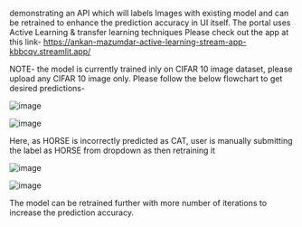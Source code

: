 demonstrating an API which will labels Images with existing model and can be retrained to enhance the prediction accuracy in UI itself. The portal uses Active Learning & transfer learning techniques
Please check out the app at this link- https://ankan-mazumdar-active-learning-stream-app-kbbcqv.streamlit.app/

NOTE- the model is currently trained inly on CIFAR 10 image dataset, please upload any CIFAR 10 image only. Please follow the below flowchart to get desired predictions-

![image](https://user-images.githubusercontent.com/69012134/210345143-11c9fab9-f3b9-4e31-98e6-d0b0d17328f6.png)

![image](https://user-images.githubusercontent.com/69012134/210365481-3ed75d43-75aa-4959-ba6e-002d308fb143.png)

Here, as HORSE is incorrectly predicted as CAT, user is manually submitting the label as HORSE from dropdown as then retraining it

![image](https://user-images.githubusercontent.com/69012134/210365590-72c11550-4708-4db5-aadc-2cca9ada3e07.png)

![image](https://user-images.githubusercontent.com/69012134/210365642-a514f911-a0e4-4612-b34d-5e708e4f0af9.png)


The model can be retrained further with more number of iterations to increase the prediction accuracy.
